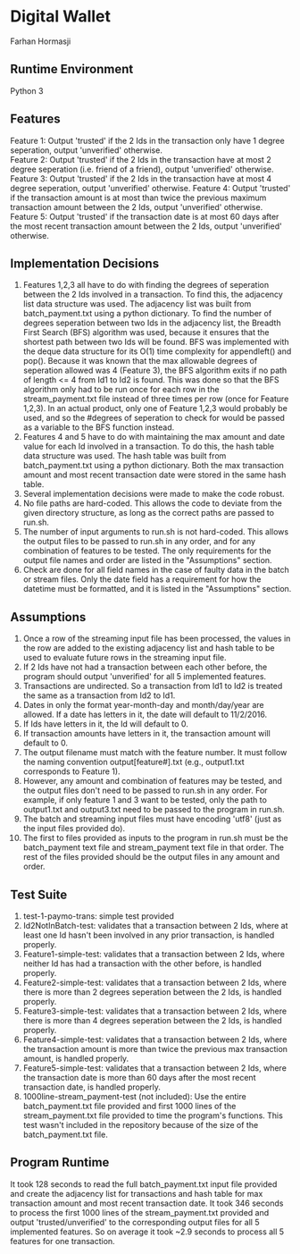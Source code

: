 # Digital Wallet #
Farhan Hormasji

## Runtime Environment ##
Python 3

## Features ##
Feature 1: Output 'trusted' if the 2 Ids in the transaction only have 1 degree seperation, output 'unverified' otherwise.  
Feature 2: Output 'trusted' if the 2 Ids in the transaction have at most 2 degree seperation (i.e. friend of a friend), output 'unverified' otherwise.  
Feature 3: Output 'trusted' if the 2 Ids in the transaction have at most 4 degree seperation, output 'unverified' otherwise. 
Feature 4: Output 'trusted' if the transaction amount is at most than twice the previous maximum transaction amount between the 2 Ids, output 'unverified' otherwise.   
Feature 5: Output 'trusted' if the transaction date is at most 60 days after the most recent transaction amount between the 2 Ids, output 'unverified' otherwise.  

## Implementation Decisions ##
1. Features 1,2,3 all have to do with finding the degrees of seperation between the 2 Ids involved in a transaction. To find this, the adjacency list data structure was used. The adjacency list was built from batch_payment.txt using a python dictionary. To find the number of degrees seperation between two Ids in the adjacency list, the Breadth First Search (BFS) algorithm was used, because it ensures that the shortest path between two Ids will be found. BFS was implemented with the deque data structure for its O(1) time complexity for appendleft() and pop(). Because it was known that the max allowable degrees of seperation allowed was 4 (Feature 3), the BFS algorithm exits if no path of length <= 4 from Id1 to Id2 is found. This was done so that the BFS algorithm only had to be run once for each row in the stream_payment.txt file instead of three times per row (once for Feature 1,2,3). In an actual product, only one of Feature 1,2,3 would probably be used, and so the #degrees of seperation to check for would be passed as a variable to the BFS function instead.
2. Features 4 and 5 have to do with maintaining the max amount and date value for each Id involved in a transaction. To do this, the hash table data structure was used. The hash table was built from batch_payment.txt using a python dictionary. Both the max transaction amount and most recent transaction date were stored in the same hash table.
3. Several implementation decisions were made to make the code robust. 
  1. No file paths are hard-coded. This allows the code to deviate from the given directory structure, as long as the correct paths are passed to run.sh. 
  2. The number of input arguments to run.sh is not hard-coded. This allows the output files to be passed to run.sh in any order, and for any combination of features to be tested. The only requirements for the output file names and order are listed in the "Assumptions" section. 
  3. Check are done for all field names in the case of faulty data in the batch or stream files. Only the date field has a requirement for how the datetime must be formatted, and it is listed in the "Assumptions" section. 


## Assumptions ##
1. Once a row of the streaming input file has been processed, the values in the row are added to the existing adjacency list and hash table to be used to evaluate future rows in the streaming input file.
2. If 2 Ids have not had a transaction between each other before, the program should output 'unverified' for all 5 implemented features.
3. Transactions are undirected. So a transaction from Id1 to Id2 is treated the same as a transaction from Id2 to Id1.
4. Dates in only the format year-month-day and month/day/year are allowed. If a date has letters in it, the date will default to 11/2/2016.
5. If Ids have letters in it, the Id will default to 0.
6. If transaction amounts have letters in it, the transaction amount will default to 0. 
7. The output filename must match with the feature number. It must follow the naming convention output[feature#].txt (e.g., output1.txt corresponds to Feature 1). 
8. However, any amount and combination of features may be tested, and the output files don't need to be passed to run.sh in any order. For example, if only feature 1 and 3 want to be tested, only the path to output1.txt and output3.txt need to be passed to the program in run.sh.
9. The batch and streaming input files must have encoding 'utf8' (just as the input files provided do).
10. The first to files provided as inputs to the program in run.sh must be the batch_payment text file and stream_payment text file in that order. The rest of the files provided should be the output files in any amount and order.

## Test Suite ##
1. test-1-paymo-trans: simple test provided
2. Id2NotInBatch-test: validates that a transaction between 2 Ids, where at least one Id hasn't been involved in any prior transaction, is handled properly.   
3. Feature1-simple-test: validates that a transaction between 2 Ids, where neither Id has had a transaction with the other before, is handled properly.   
4. Feature2-simple-test: validates that a transaction between 2 Ids, where there is more than 2 degrees seperation between the 2 Ids, is handled properly.   
5. Feature3-simple-test: validates that a transaction between 2 Ids, where there is more than 4 degrees seperation between the 2 Ids, is handled properly.   
6. Feature4-simple-test: validates that a transaction between 2 Ids, where the transaction amount is more than twice the previous max transaction amount, is handled properly.  
7. Feature5-simple-test: validates that a transaction between 2 Ids, where the transaction date is more than 60 days after the most recent transaction date, is handled properly.  
8. 1000line-stream_payment-test (not included): Use the entire batch_payment.txt file provided and first 1000 lines of the stream_payment.txt file provided to time the program's functions. This test wasn't included in the repository because of the size of the batch_payment.txt file.  

## Program Runtime ##
It took 128 seconds to read the full batch_payment.txt input file provided and create the adjacency list for transactions and hash table for max transaction amount and most recent transaction date.
It took 346 seconds to process the first 1000 lines of the stream_payment.txt provided and output 'trusted/unverified' to the corresponding output files for all 5 implemented features. So on average it took ~2.9 seconds to process all 5 features for one transaction.
